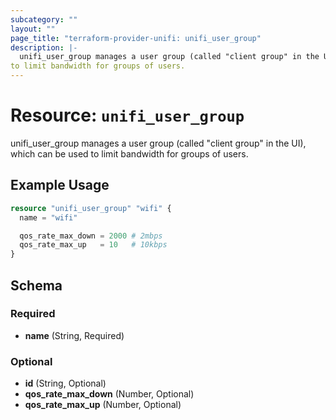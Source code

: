 ```yaml
---
subcategory: ""
layout: ""
page_title: "terraform-provider-unifi: unifi_user_group"
description: |-
  unifi_user_group manages a user group (called "client group" in the UI), which can be used
to limit bandwidth for groups of users.
---
```


# Resource: `unifi_user_group`

unifi_user_group manages a user group (called "client group" in the UI), which can be used
to limit bandwidth for groups of users.

## Example Usage

```terraform
resource "unifi_user_group" "wifi" {
  name = "wifi"

  qos_rate_max_down = 2000 # 2mbps
  qos_rate_max_up   = 10   # 10kbps
}
```

## Schema

### Required

- **name** (String, Required)

### Optional

- **id** (String, Optional)
- **qos_rate_max_down** (Number, Optional)
- **qos_rate_max_up** (Number, Optional)


